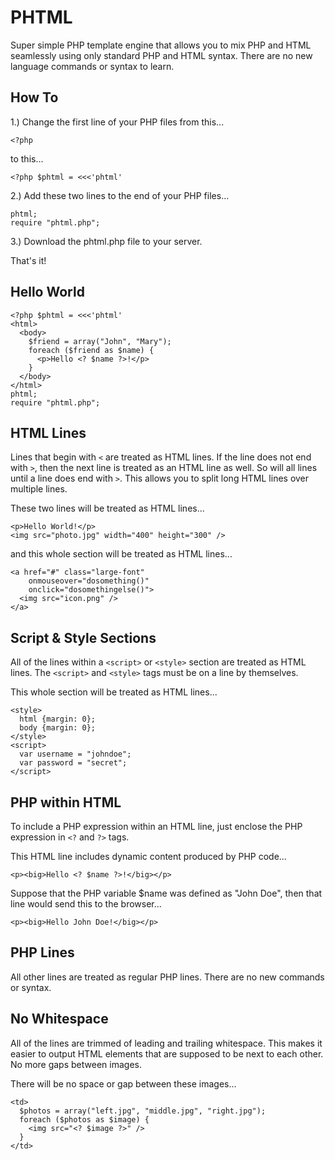 PHTML
=====

Super simple PHP template engine that allows you to mix PHP and HTML seamlessly using only standard PHP and HTML syntax. There are no new language commands or syntax to learn.

How To
------

1.) Change the first line of your PHP files from this...

    <?php

to this...

    <?php $phtml = <<<'phtml'

2.) Add these two lines to the end of your PHP files...

    phtml;
    require "phtml.php";

3.) Download the phtml.php file to your server.

That's it!

Hello World
-----------

    <?php $phtml = <<<'phtml'
    <html>
      <body>
        $friend = array("John", "Mary");
        foreach ($friend as $name) {
          <p>Hello <? $name ?>!</p>
        }
      </body>
    </html>
    phtml;
    require "phtml.php";

HTML Lines
----------

Lines that begin with `<` are treated as HTML lines. If the line does not end with `>`, then the next line is treated as an HTML line as well. So will all lines until a line does end with `>`. This allows you to split long HTML lines over multiple lines.

These two lines will be treated as HTML lines...

    <p>Hello World!</p>
    <img src="photo.jpg" width="400" height="300" />
    
and this whole section will be treated as HTML lines...

    <a href="#" class="large-font"
        onmouseover="dosomething()"
        onclick="dosomethingelse()">
      <img src="icon.png" />
    </a>

Script & Style Sections
-----------------------

All of the lines within a `<script>` or `<style>` section are treated as HTML lines. The `<script>` and `<style>` tags must be on a line by themselves.

This whole section will be treated as HTML lines...

    <style>
      html {margin: 0};
      body {margin: 0};
    </style>
    <script>
      var username = "johndoe";
      var password = "secret";
    </script>

PHP within HTML
---------------

To include a PHP expression within an HTML line, just enclose the PHP expression in `<?` and `?>` tags.

This HTML line includes dynamic content produced by PHP code...

    <p><big>Hello <? $name ?>!</big></p>
    
Suppose that the PHP variable $name was defined as "John Doe", then that line would send this to the browser...

    <p><big>Hello John Doe!</big></p>
    
PHP Lines
---------

All other lines are treated as regular PHP lines. There are no new commands or syntax.

No Whitespace
-------------

All of the lines are trimmed of leading and trailing whitespace. This makes it easier to output HTML elements that are supposed to be next to each other. No more gaps between images.

There will be no space or gap between these images...

    <td>
      $photos = array("left.jpg", "middle.jpg", "right.jpg");
      foreach ($photos as $image) {
        <img src="<? $image ?>" />
      }
    </td>

